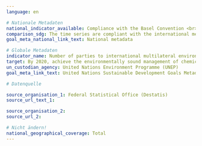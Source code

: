 ```yaml
---
language: en

# Nationale Metadaten
national_indicator_available: Compliance with the Basel Convention <br> Compliance with the Montreal Protocol <br> Compliance with the Rotterdam Convention <br> Compliance with the Stockholm Convention <br> Compliance with the Minamata Convention
comparison_sdg: The time series are compliant with the international metadata description.
goal_meta_national_link_text: National metadata

# Globale Metadaten
indicator_name: Number of parties to international multilateral environmental agreements on hazardous waste, and other chemicals that meet their commitments and obligations in transmitting information as required by each relevant agreement
target: By 2020, achieve the environmentally sound management of chemicals and all wastes throughout their life cycle, in accordance with agreed international frameworks, and significantly reduce their release to air, water and soil in order to minimize their adverse impacts on human health and the environment
un_custodian_agency: United Nations Environment Programme (UNEP)
goal_meta_link_text: United Nations Sustainable Development Goals Metadata

# Datenquelle

source_organisation_1: Federal Statistical Office (Destatis)
source_url_text_1:

source_organisation_2:
source_url_2:

# Nicht ändern!
national_geographical_coverage: Total
---
```

